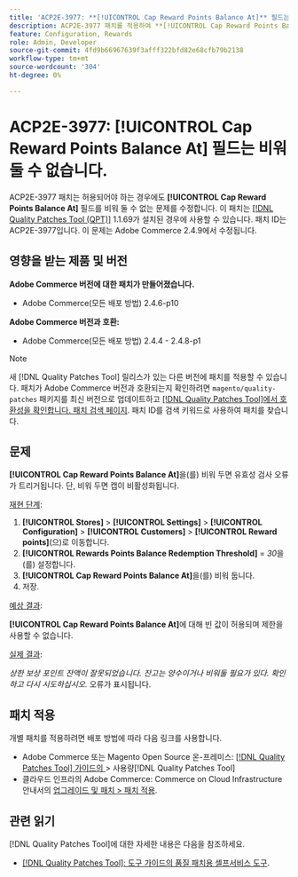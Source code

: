 ```yaml
---
title: 'ACP2E-3977: **[!UICONTROL Cap Reward Points Balance At]** 필드는 비워 둘 수 없습니다.'
description: ACP2E-3977 패치를 적용하여 **[!UICONTROL Cap Reward Points Balance At]** 필드가 설정된 경우 **[!UICONTROL Rewards Points Balance Redemption Threshold]** 필드를 비워 둘 수 없어 유효성 검사 오류가 발생하는 Adobe Commerce 문제를 해결합니다.
feature: Configuration, Rewards
role: Admin, Developer
source-git-commit: 4fd9b66967639f3afff322bfd82e68cfb79b2138
workflow-type: tm+mt
source-wordcount: '304'
ht-degree: 0%

---
```



# ACP2E-3977: **[!UICONTROL Cap Reward Points Balance At]** 필드는 비워 둘 수 없습니다.

ACP2E-3977 패치는 허용되어야 하는 경우에도 **[!UICONTROL Cap Reward Points Balance At]** 필드를 비워 둘 수 없는 문제를 수정합니다. 이 패치는 [[!DNL Quality Patches Tool (QPT)]](/help/tools/quality-patches-tool/quality-patches-tool-to-self-serve-quality-patches.md) 1.1.69가 설치된 경우에 사용할 수 있습니다. 패치 ID는 ACP2E-3977입니다. 이 문제는 Adobe Commerce 2.4.9에서 수정됩니다.

## 영향을 받는 제품 및 버전

**Adobe Commerce 버전에 대한 패치가 만들어졌습니다.**

* Adobe Commerce(모든 배포 방법) 2.4.6-p10

**Adobe Commerce 버전과 호환:**

* Adobe Commerce(모든 배포 방법) 2.4.4 - 2.4.8-p1

>[!NOTE]
>
>새 [!DNL Quality Patches Tool] 릴리스가 있는 다른 버전에 패치를 적용할 수 있습니다. 패치가 Adobe Commerce 버전과 호환되는지 확인하려면 `magento/quality-patches` 패키지를 최신 버전으로 업데이트하고 [[!DNL Quality Patches Tool]에서 호환성을 확인합니다. 패치 검색 페이지](https://experienceleague.adobe.com/tools/commerce-quality-patches/index.html). 패치 ID를 검색 키워드로 사용하여 패치를 찾습니다.

## 문제

**[!UICONTROL Cap Reward Points Balance At]**&#x200B;을(를) 비워 두면 유효성 검사 오류가 트리거됩니다. 단, 비워 두면 캡이 비활성화됩니다.

<u>재현 단계</u>:

1. **[!UICONTROL Stores]** > **[!UICONTROL Settings]** > **[!UICONTROL Configuration]** > **[!UICONTROL Customers]** > **[!UICONTROL Reward points]**(으)로 이동합니다.
1. **[!UICONTROL Rewards Points Balance Redemption Threshold]** = *30*&#x200B;을(를) 설정합니다.
1. **[!UICONTROL Cap Reward Points Balance At]**&#x200B;을(를) 비워 둡니다.
1. 저장.

<u>예상 결과</u>:

**[!UICONTROL Cap Reward Points Balance At]**&#x200B;에 대해 빈 값이 허용되며 제한을 사용할 수 없습니다.

<u>실제 결과</u>:

*상한 보상 포인트 잔액이 잘못되었습니다. 잔고는 양수이거나 비워둘 필요가 있다. 확인하고 다시 시도하십시오.* 오류가 표시됩니다.

## 패치 적용

개별 패치를 적용하려면 배포 방법에 따라 다음 링크를 사용합니다.

* Adobe Commerce 또는 Magento Open Source 온-프레미스: [[!DNL Quality Patches Tool]  가이드의 ](/help/tools/quality-patches-tool/usage.md)> 사용량[!DNL Quality Patches Tool]
* 클라우드 인프라의 Adobe Commerce: Commerce on Cloud Infrastructure 안내서의 [업그레이드 및 패치 > 패치 적용](https://experienceleague.adobe.com/docs/commerce-cloud-service/user-guide/develop/upgrade/apply-patches.html).

## 관련 읽기

[!DNL Quality Patches Tool]에 대한 자세한 내용은 다음을 참조하세요.

* [[!DNL Quality Patches Tool]: 도구 가이드의 품질 패치용 셀프서비스 도구](/help/tools/quality-patches-tool/quality-patches-tool-to-self-serve-quality-patches.md).

